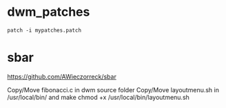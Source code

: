 # dwm_patches

`patch -i mypatches.patch`

# sbar

https://github.com/AWieczorreck/sbar

Copy/Move fibonacci.c in dwm source folder
Copy/Move layoutmenu.sh in /usr/local/bin/ and make chmod +x /usr/local/bin/layoutmenu.sh
